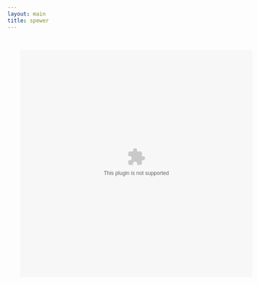 ```yaml
---
layout: main
title: spewer
---
```


<embed src="spewer.swf" width="580" height="570" style="-webkit-transform:scale(0.9);-moz-transform-scale(0.9);" allowfullscreen/>